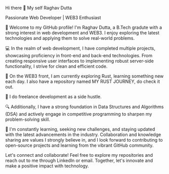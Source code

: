 Hi there 👋
My self Raghav Dutta

Passionate Web Developer | WEB3 Enthusiast

👋 Welcome to my GitHub profile! I'm Raghav Dutta, a B.Tech gradute with a strong interest in web development and WEB3. I enjoy exploring the latest technologies and applying them to solve real-world problems.

💻 In the realm of web development, I have completed multiple projects, showcasing proficiency in front-end and back-end technologies. From creating responsive user interfaces to implementing robust server-side functionality, I strive for clean and efficient code.

🧠 On the WEB3 front, I am currently exploring Rust, learning something new each day. I also have a repository named MY RUST JOURNEY, do check it out.

🚀 I do freelance development as a side hustle.

🔍 Additionally, I have a strong foundation in Data Structures and Algorithms (DSA) and actively engage in competitive programming to sharpen my problem-solving skill.

🌱 I'm constantly learning, seeking new challenges, and staying updated with the latest advancements in the industry. Collaboration and knowledge sharing are values I strongly believe in, and I look forward to contributing to open-source projects and learning from the vibrant GitHub community.

Let's connect and collaborate! Feel free to explore my repositories and reach out to me through LinkedIn or email. Together, let's innovate and make a positive impact with technology.
